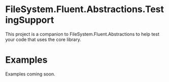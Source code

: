 # FileSystem.Fluent.Abstractions.TestingSupport

This project is a companion to FileSystem.Fluent.Abstractions to help test your code that uses the core library.

# Examples
Examples coming soon.
